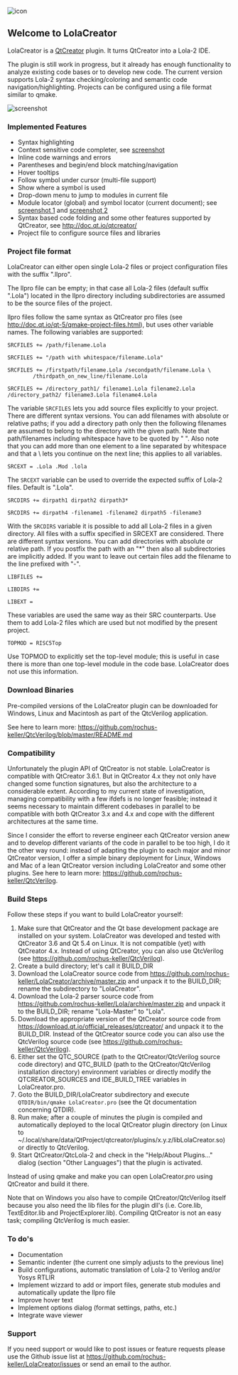 ![icon](http://software.rochus-keller.info/VerilogCreator_100.png)
## Welcome to LolaCreator 

LolaCreator is a [QtCreator](https://download.qt.io/official_releases/qtcreator/) plugin. It turns QtCreator into a Lola-2 IDE. 

The plugin is still work in progress, but it already has enough functionality to analyze existing code bases or to develop new code. The current version supports Lola-2 syntax checking/coloring and semantic code navigation/highlighting. Projects can be configured using a file format similar to qmake.

![screenshot](http://software.rochus-keller.info/lolacreator_screenshot_3.png "LolaCreator Screenshot")


### Implemented Features

- Syntax highlighting 
- Context sensitive code completer, see [screenshot](http://software.rochus-keller.info/vlcreator_completer_screenshot.png)
- Inline code warnings and errors 
- Parentheses and begin/end block matching/navigation
- Hover tooltips
- Follow symbol under cursor (multi-file support)
- Show where a symbol is used 
- Drop-down menu to jump to modules in current file  
- Module locator (global) and symbol locator (current document); see [screenshot 1](http://software.rochus-keller.info/vlcreator_module_locator_screenshot.png) and [screenshot 2](http://software.rochus-keller.info/vlcreator_symbol_locator_screenshot.png)
- Syntax based code folding and some other features supported by QtCreator, see http://doc.qt.io/qtcreator/
- Project file to configure source files and libraries

### Project file format

LolaCreator can either open single Lola-2 files or project configuration files with the suffix ".llpro".

The llpro file can be empty; in that case all Lola-2 files (default suffix ".Lola") located in the llpro directory including subdirectories are assumed to be the source files of the project. 

llpro files follow the same syntax as QtCreator pro files (see http://doc.qt.io/qt-5/qmake-project-files.html), but uses other variable names. The following variables are supported:

`SRCFILES += /path/filename.Lola`

`SRCFILES += "/path with whitespace/filename.Lola"`

```
SRCFILES += /firstpath/filename.Lola /secondpath/filename.Lola \
		/thirdpath_on_new_line/filename.Lola
```
		
`SRCFILES += /directory_path1/ filename1.Lola filename2.Lola /directory_path2/ filename3.Lola filename4.Lola`

The variable `SRCFILES` lets you add source files explicitly to your project. There are different syntax versions. You can add filenames with absolute or relative paths; if you add a directory path only then the following filenames are assumed to belong to the directory with the given path.
Note that path/filenames including whitespace have to be quoted by " ". Also note that you can add more than one element to a line separated by whitespace and that a \ lets you continue on the next line; this applies to all variables.

`SRCEXT = .Lola .Mod .lola`

The `SRCEXT` variable can be used to override the expected suffix of Lola-2 files. Default is ".Lola".


`SRCDIRS += dirpath1 dirpath2 dirpath3*`

`SRCDIRS += dirpath4 -filename1 -filename2 dirpath5 -filename3`

With the `SRCDIRS` variable it is possible to add all Lola-2 files in a given directory. All files with a suffix specified in SRCEXT are considered. There are different syntax versions. You can add directories with absolute or relative path. If you postfix the path with an "*" then also all subdirectories are implicitly added. If you want to leave out certain files add the filename to the line prefixed with "-".

`LIBFILES += `

`LIBDIRS += `

`LIBEXT = `

These variables are used the same way as their SRC counterparts. Use them to add Lola-2 files which are used but not modified by the present project.


`TOPMOD = RISC5Top`

Use TOPMOD to explicitly set the top-level module; this is useful in case there is more than one top-level module in the code base. LolaCreator does not use this information.


### Download Binaries

Pre-compiled versions of the LolaCreator plugin can be downloaded for Windows, Linux and Macintosh as part of the QtcVerilog application.

See here to learn more: https://github.com/rochus-keller/QtcVerilog/blob/master/README.md

### Compatibility

Unfortunately the plugin API of QtCreator is not stable. LolaCreator is compatible with QtCreator 3.6.1. But in QtCreator 4.x they not only have changed some function signatures, but also the architecture to a considerable extent. According to my current state of investigation, managing compatibility with a few ifdefs is no longer feasible; instead it seems necessary to maintain different codebases in parallel to be compatible with both QtCreator 3.x and 4.x and cope with the different architectures at the same time.

Since I consider the effort to reverse engineer each QtCreator version anew and to develop different variants of the code in parallel to be too high, I do it the other way round: instead of adapting the plugin to each major and minor QtCreator version, I offer a simple binary deployment for Linux, Windows and Mac of a lean QtCreator version including LolaCreator and some other plugins. See here to learn more: https://github.com/rochus-keller/QtcVerilog.

### Build Steps
Follow these steps if you want to build LolaCreator yourself:

1. Make sure that QtCreator and the Qt base development package are installed on your system. LolaCreator was developed and tested with QtCreator 3.6 and Qt 5.4 on Linux. It is not compatible (yet) with QtCreator 4.x. Instead of using QtCreator, you can also use QtcVerilog (see https://github.com/rochus-keller/QtcVerilog).
1. Create a build directory; let's call it BUILD_DIR
1. Download the LolaCreator source code from https://github.com/rochus-keller/LolaCreator/archive/master.zip and unpack it to the BUILD_DIR; rename the subdirectory to "LolaCreator".
1. Download the Lola-2 parser source code from https://github.com/rochus-keller/Lola/archive/master.zip and unpack it to the BUILD_DIR; rename "Lola-Master" to "Lola". 
1. Download the appropriate version of the QtCreator source code from https://download.qt.io/official_releases/qtcreator/ and unpack it to the BUILD_DIR. Instead of the QtCreator source code you can also use the QtcVerilog source code (see https://github.com/rochus-keller/QtcVerilog).
1. Either set the QTC_SOURCE (path to the QtCreator/QtcVerilog source code directory) and QTC_BUILD (path to the QtCreator/QtcVerilog installation directory) environment variables or directly modify the QTCREATOR_SOURCES and IDE_BUILD_TREE variables in LolaCreator.pro. 
1. Goto the BUILD_DIR/LolaCreator subdirectory and execute `QTDIR/bin/qmake LolaCreator.pro` (see the Qt documentation concerning QTDIR).
1. Run make; after a couple of minutes the plugin is compiled and automatically deployed to the local QtCreator plugin directory (on Linux to ~/.local/share/data/QtProject/qtcreator/plugins/x.y.z/libLolaCreator.so) or directly to QtcVerilog. 
1. Start QtCreator/QtcLola-2 and check in the "Help/About Plugins..." dialog (section "Other Languages") that the plugin is activated.

Instead of using qmake and make you can open LolaCreator.pro using QtCreator and build it there.

Note that on Windows you also have to compile QtCreator/QtcVerilog itself because you also need the lib files for the plugin dll's (i.e. Core.lib, TextEditor.lib and ProjectExplorer.lib). Compiling QtCreator is not an easy task; compiling QtcVerilog is much easier.

### To do's

- Documentation
- Semantic indenter (the current one simply adjusts to the previous line)
- Build configurations, automatic translation of Lola-2 to Verilog and/or Yosys RTLIR
- Implement wizzard to add or import files, generate stub modules and automatically update the llpro file
- Improve hover text
- Implement options dialog (format settings, paths, etc.)
- Integrate wave viewer

### Support
If you need support or would like to post issues or feature requests please use the Github issue list at https://github.com/rochus-keller/LolaCreator/issues or send an email to the author.



